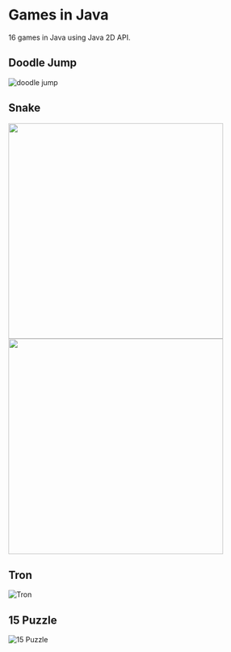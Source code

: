 # Games in Java
16 games in Java using Java 2D API.

## Doodle Jump
![doodle jump](https://user-images.githubusercontent.com/48946749/65619584-c7b30f00-df96-11e9-9a79-7d4f917fb233.gif)

## Snake
<a><img src="https://user-images.githubusercontent.com/48946749/65619583-c71a7880-df96-11e9-9264-dd2ab9aa0359.gif" width="425" ></a>
<a><img src="https://user-images.githubusercontent.com/48946749/64928957-aebb9880-d7f5-11e9-85c5-69742f3593cc.png" width="425"></a>

## Tron
![Tron](https://user-images.githubusercontent.com/48946749/65619587-c7b30f00-df96-11e9-822e-6799cf9f5b07.gif)

## 15 Puzzle
![15 Puzzle](https://user-images.githubusercontent.com/48946749/65973021-0b978f80-e441-11e9-81f8-b281851741e8.gif)
